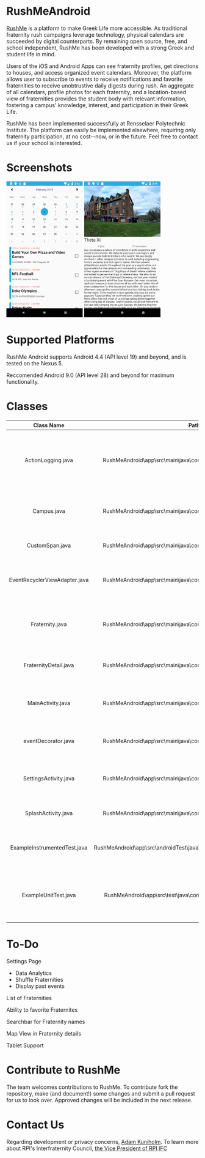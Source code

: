 # RushMeAndroid
[RushMe](https://github.com/RushMeTeam) is a platform to make Greek Life more accessible. As traditional fraternity rush campaigns leverage technology, physical calendars are succeeded by digital counterparts. By remaining open source, free, and school independent, RushMe has been developed with a strong Greek and student life in mind.

Users of the iOS and Android Apps can see fraternity profiles, get directions to houses, and access organized event calendars. Moreover, the platform allows user to subscribe to events to receive notifications and favorite fraternities to receive unobtrustive daily digests during rush. An aggregate of all calendars, profile photos for each fraternity, and a location-based view of fraternities provides the student body with relevant information, fostering a campus' knowledge, interest, and participation in their Greek Life.

RushMe has been implemented successfully at Rensselaer Polytechnic Institute. The platform can easily be implemented elsewhere, requiring only fraternity participation, at no cost--now, or in the future. Feel free to contact us if your school is interested.

# Screenshots
<img src="https://github.com/RushMeTeam/RushMeAndroid/blob/master/screenshots/Nexus5X_CalendarDetails.png" width="200"> <img src="https://github.com/RushMeTeam/RushMeAndroid/blob/master/screenshots/Nexus5X_FraternityDetails.png" width="200">

# Supported Platforms
RushMe Android supports Android 4.4 (API level 19) and beyond, and is tested on the Nexus 5.

Reccomended Android 9.0 (API level 28) and beyond for maximum functionality.

# Classes 
|Class Name|Path|Description|
|:-:|:-:|:-:|
|ActionLogging.java|RushMeAndroid\app\src\main\java\com\example\prests1\rushmeandroid|Checks if a fraternity was selected and checks if the app is in the foreground or background.|
|Campus.java|RushMeAndroid\app\src\main\java\com\example\prests1\rushmeandroid|Creates the Campus object which holds all events and fraternities.|
|CustomSpan.java|RushMeAndroid\app\src\main\java\com\example\prests1\rushmeandroid|Initializes daily number of events text.|
|EventRecyclerViewAdapter.java|RushMeAndroid\app\src\main\java\com\example\prests1\rushmeandroid|Checks for fraternities that are selected and stores events.|
|Fraternity.java|RushMeAndroid\app\src\main\java\com\example\prests1\rushmeandroid|Creates Fraternity Object, Event Object, and other related functions.|
|FraternityDetail.java|RushMeAndroid\app\src\main\java\com\example\prests1\rushmeandroid|Creates the page that lists fraternity details.|
|MainActivity.java|RushMeAndroid\app\src\main\java\com\example\prests1\rushmeandroid|The starting activity that executes most of the necessary code.|
|eventDecorator.java|RushMeAndroid\app\src\main\java\com\example\prests1\rushmeandroid|Displays the number of events for specific dates.|
|SettingsActivity.java|RushMeAndroid\app\src\main\java\com\example\prests1\rushmeandroid|Creates the settings page and displays Version/Build numbers.|
|SplashActivity.java|RushMeAndroid\app\src\main\java\com\example\prests1\rushmeandroid|Creates and animates the Splash Screen.|
|ExampleInstrumentedTest.java|RushMeAndroid\app\src\androidTest\java\com\example\prests1\rushmeandroid|Instrumented test, which will execute on an Android device.|
|ExampleUnitTest.java|RushMeAndroid\app\src\test\java\com\example\prests1\rushmeandroid|Example local unit test, which will execute on the development machine (host).|

# To-Do
Settings Page
- Data Analytics
- Shuffle Fraternities
- Display past events

List of Fraternities

Ability to favorite Fraternites

Searchbar for Fraternity names

Map View in Fraternity details

Tablet Support

# Contribute to RushMe
The team welcomes contributions to RushMe. To contribute fork the repository, make (and document!) some changes and submit a pull request for us to look over. Approved changes will be included in the next release.

# Contact Us
Regarding development or privacy concerns, [Adam Kuniholm](kuniha@rpi.edu).
To learn more about RPI's Interfraternity Council, [the Vice President of RPI IFC](ifc.rpi.recruitment@gmail.com)

